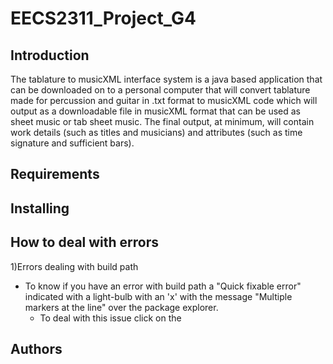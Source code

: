 # EECS2311_Project_G4
## Introduction
The tablature to musicXML interface system is a java based application that can be downloaded on to a personal computer that will convert tablature made for percussion and guitar in .txt format to musicXML code which will output as a downloadable file in musicXML format that can be used as sheet music or tab sheet music. The final output, at minimum, will contain work details (such as titles and musicians) and attributes (such as time signature and sufficient bars).

## Requirements
## Installing
## How to deal with errors
1)Errors dealing with build path
  - To know if you have an error with build path a "Quick fixable error" indicated with a light-bulb with an 'x' with the message "Multiple markers at the line" over the package explorer.
    - To deal with this issue click on the  
## Authors 
